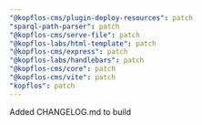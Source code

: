 ```yaml
---
"@kopflos-cms/plugin-deploy-resources": patch
"sparql-path-parser": patch
"@kopflos-cms/serve-file": patch
"@kopflos-labs/html-template": patch
"@kopflos-cms/express": patch
"@kopflos-labs/handlebars": patch
"@kopflos-cms/core": patch
"@kopflos-cms/vite": patch
"kopflos": patch
---
```


Added CHANGELOG.md to build
